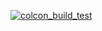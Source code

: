 [![colcon_build_test](https://github.com/smtbhd32/test_ws/actions/workflows/main.yml/badge.svg?branch=main)](https://github.com/smtbhd32/test_ws/actions/workflows/main.yml)
